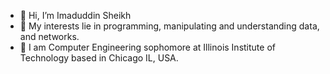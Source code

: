 - 👋 Hi, I’m Imaduddin Sheikh
- 👀 My interests lie in programming, manipulating and understanding data, and networks.
- 🌱 I am Computer Engineering sophomore at Illinois Institute of Technology based in Chicago IL, USA.

<!---
isheikh8492/isheikh8492 is a ✨ special ✨ repository because its `README.md` (this file) appears on your GitHub profile.
You can click the Preview link to take a look at your changes.
--->
